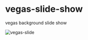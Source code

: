 # vegas-slide-show
vegas background slide show

![vegas-slide](https://user-images.githubusercontent.com/26027515/39110050-adc25fe2-46e0-11e8-8cf3-7e0ff030e015.gif)
